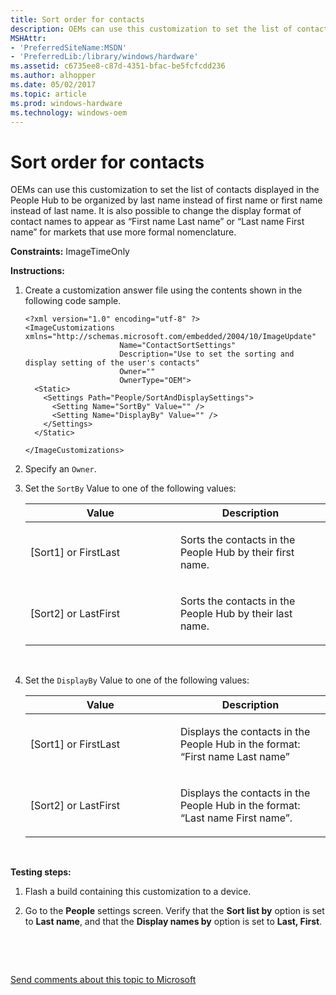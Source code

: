 ```yaml
---
title: Sort order for contacts
description: OEMs can use this customization to set the list of contacts displayed in the People Hub to be organized by last name instead of first name or first name instead of last name.
MSHAttr:
- 'PreferredSiteName:MSDN'
- 'PreferredLib:/library/windows/hardware'
ms.assetid: c6735ee8-c87d-4351-bfac-be5fcfcdd236
ms.author: alhopper
ms.date: 05/02/2017
ms.topic: article
ms.prod: windows-hardware
ms.technology: windows-oem
---
```


# Sort order for contacts


OEMs can use this customization to set the list of contacts displayed in the People Hub to be organized by last name instead of first name or first name instead of last name. It is also possible to change the display format of contact names to appear as “First name Last name” or “Last name First name” for markets that use more formal nomenclature.

<a href="" id="constraints---imagetimeonly"></a>**Constraints:** ImageTimeOnly  

<a href="" id="instructions-"></a>**Instructions:**  
1.  Create a customization answer file using the contents shown in the following code sample.

    ``` syntax
    <?xml version="1.0" encoding="utf-8" ?>
    <ImageCustomizations xmlns="http://schemas.microsoft.com/embedded/2004/10/ImageUpdate"  
                         Name="ContactSortSettings"  
                         Description="Use to set the sorting and display setting of the user's contacts"  
                         Owner=""  
                         OwnerType="OEM"> 
      <Static>  
        <Settings Path="People/SortAndDisplaySettings">
          <Setting Name="SortBy" Value="" />
          <Setting Name="DisplayBy" Value="" />      
        </Settings>  
      </Static>

    </ImageCustomizations>
    ```

2.  Specify an `Owner`.

3.  Set the `SortBy` Value to one of the following values:

    <table>
    <colgroup>
    <col width="50%" />
    <col width="50%" />
    </colgroup>
    <thead>
    <tr class="header">
    <th>Value</th>
    <th>Description</th>
    </tr>
    </thead>
    <tbody>
    <tr class="odd">
    <td><p>[Sort1] or FirstLast</p></td>
    <td><p>Sorts the contacts in the People Hub by their first name.</p></td>
    </tr>
    <tr class="even">
    <td><p>[Sort2] or LastFirst</p></td>
    <td><p>Sorts the contacts in the People Hub by their last name.</p></td>
    </tr>
    </tbody>
    </table>

     

4.  Set the `DisplayBy` Value to one of the following values:

    <table>
    <colgroup>
    <col width="50%" />
    <col width="50%" />
    </colgroup>
    <thead>
    <tr class="header">
    <th>Value</th>
    <th>Description</th>
    </tr>
    </thead>
    <tbody>
    <tr class="odd">
    <td><p>[Sort1] or FirstLast</p></td>
    <td><p>Displays the contacts in the People Hub in the format: “First name Last name”</p></td>
    </tr>
    <tr class="even">
    <td><p>[Sort2] or LastFirst</p></td>
    <td><p>Displays the contacts in the People Hub in the format: “Last name First name”.</p></td>
    </tr>
    </tbody>
    </table>

     

<a href="" id="testing-steps-"></a>**Testing steps:**  
1.  Flash a build containing this customization to a device.

2.  Go to the **People** settings screen. Verify that the **Sort list by** option is set to **Last name**, and that the **Display names by** option is set to **Last, First**.

 

 

[Send comments about this topic to Microsoft](mailto:wsddocfb@microsoft.com?subject=Documentation%20feedback%20%5Bp_phCustomization\p_phCustomization%5D:%20Sort%20order%20for%20contacts%20%20RELEASE:%20%289/7/2016%29&body=%0A%0APRIVACY%20STATEMENT%0A%0AWe%20use%20your%20feedback%20to%20improve%20the%20documentation.%20We%20don't%20use%20your%20email%20address%20for%20any%20other%20purpose,%20and%20we'll%20remove%20your%20email%20address%20from%20our%20system%20after%20the%20issue%20that%20you're%20reporting%20is%20fixed.%20While%20we're%20working%20to%20fix%20this%20issue,%20we%20might%20send%20you%20an%20email%20message%20to%20ask%20for%20more%20info.%20Later,%20we%20might%20also%20send%20you%20an%20email%20message%20to%20let%20you%20know%20that%20we've%20addressed%20your%20feedback.%0A%0AFor%20more%20info%20about%20Microsoft's%20privacy%20policy,%20see%20http://privacy.microsoft.com/default.aspx. "Send comments about this topic to Microsoft")





